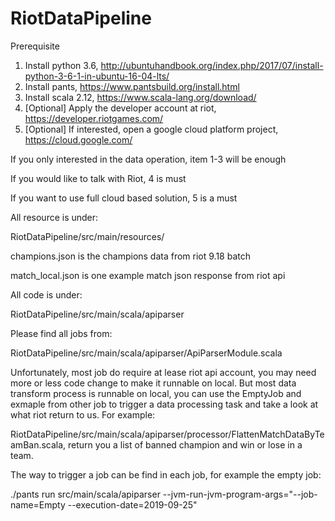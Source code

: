 # RiotDataPipeline

Prerequisite
1. Install python 3.6, http://ubuntuhandbook.org/index.php/2017/07/install-python-3-6-1-in-ubuntu-16-04-lts/
2. Install pants, https://www.pantsbuild.org/install.html
3. Install scala 2.12, https://www.scala-lang.org/download/
4. [Optional] Apply the developer account at riot, https://developer.riotgames.com/
5. [Optional] If interested, open a google cloud platform project, https://cloud.google.com/

If you only interested in the data operation, item 1-3 will be enough

If you would like to talk with Riot, 4 is must

If you want to use full cloud based solution, 5 is a must

All resource is under:

RiotDataPipeline/src/main/resources/

champions.json is the champions data from riot 9.18 batch

match_local.json is one example match json response from riot api

All code is under:

RiotDataPipeline/src/main/scala/apiparser

Please find all jobs from:

RiotDataPipeline/src/main/scala/apiparser/ApiParserModule.scala

Unfortunately, most job do require at lease riot api account, you may need more or less code change to make it runnable on local. But most data transform process is runnable on local, you can use the EmptyJob and exmaple from other job to trigger a data processing task and take a look at what riot return to us. For example:

RiotDataPipeline/src/main/scala/apiparser/processor/FlattenMatchDataByTeamBan.scala, return you a list of banned champion and win or lose in a team.

The way to trigger a job can be find in each job, for example the empty job:

./pants run src/main/scala/apiparser --jvm-run-jvm-program-args="--job-name=Empty --execution-date=2019-09-25"

